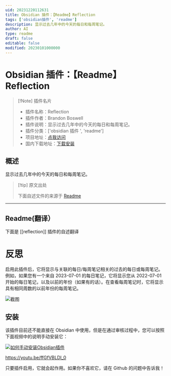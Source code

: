 ```yaml
---
uid: 20231220112631
title: Obsidian 插件：【Readme】Reflection
tags: ['obsidian插件', 'readme']
description: 显示过去几年中的今天的每日和每周笔记。
author: AI
type: readme
draft: false
editable: false
modified: 20230101000000
---
```


# Obsidian 插件：【Readme】Reflection

> [!Note] 插件名片
> - 插件名称：Reflection
> - 插件作者：Brandon Boswell
> - 插件说明：显示过去几年中的今天的每日和每周笔记。
> - 插件分类：['obsidian 插件 ', 'readme']
> - 项目地址：[点我访问](https://github.com/brandonkboswell/reflection)
> - 国内下载地址：[下载安装](https://pkmer.cn/products/plugin/pluginMarket/?reflection)

## 概述

显示过去几年中的今天的每日和每周笔记。

> [!tip] 原文出处
>
>下面自述文件的来源于 [Readme](https://ghproxy.net/https://raw.githubusercontent.com/brandonkboswell/reflection/master/README.md)

---

## Readme(翻译）

下面是 [[reflection]] 插件的自述翻译

# 反思

启用此插件后，它将显示与关联的每日/每周笔记相关的过去的每日或每周笔记。例如，如果您有一个来自 2023-07-01 的每日笔记，它将显示您从 2022-07-01 开始的每日笔记，以及以前的年份（如果有的话）。在查看每周笔记时，它将显示具有相同周数的以前年份的每周笔记。

![截图](https://cdn.pkmer.cn/covers/reflection_1_0.png!pkmer)

## 安装

该插件目前还不能直接在 Obsidian 中使用，但是在通过审核过程中，您可以按照下面视频中的说明手动安装它：

[![如何手动安装Obsidian插件](https://cdn.pkmer.cn/covers/reflection_1_1.jpeg!pkmer)](https://www.youtube.com/watch?v=ffGfVBLDI_0)

<https://youtu.be/ffGfVBLDI_0>

只要插件启用，它就会起作用。如果你不喜欢它，请在 Github 的问题中告诉我！
